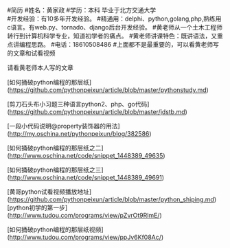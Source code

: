 #简历
#姓名：黄家政
#学历：本科  毕业于北方交通大学         
#开发经验：有10多年开发经验。
#精通用：delphi、python,golang,php,熟练用c语言。有web.py、tornado、django后台开发经验。
#黄老师从一个土木工程师转行到计算机科学专业，知道初学者的痛点。
#黄老师讲课特色：既讲语法，又重点讲编程思路。
#电话：18610508486
#上面都不是最重要的，可以看黄老师写的文章和试看视频

请看黄老师本人写的文章  

[如何捅破python编程的那层纸]
(https://github.com/pythonpeixun/article/blob/master/pythonstudy.md)

[剪刀石头布小习题三种语言python2、php、go代码]
(https://github.com/pythonpeixun/article/blob/master/jdstb.md)  

[一段小代码说明@property装饰器的用法]
(http://my.oschina.net/pythonpeixun/blog/382586)


[如何捅破python编程的那层纸之二]
(http://www.oschina.net/code/snippet_1448389_49635)

[如何捅破python编程的那层纸之三]
(http://www.oschina.net/code/snippet_1448389_49691)


[黄哥python试看视频播放地址]
(https://github.com/pythonpeixun/article/blob/master/python_shiping.md)
[python初学的第一步]
(http://www.tudou.com/programs/view/pZvrOt9RlmE/)

[如何捅破python编程的那层纸视频]
(http://www.tudou.com/programs/view/ppJv6Kf08Ac/)
